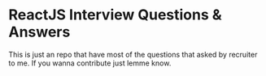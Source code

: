 # ReactJS Interview Questions & Answers

This is just an repo that have most of the questions that asked by recruiter to me. If you wanna contribute just lemme know.
